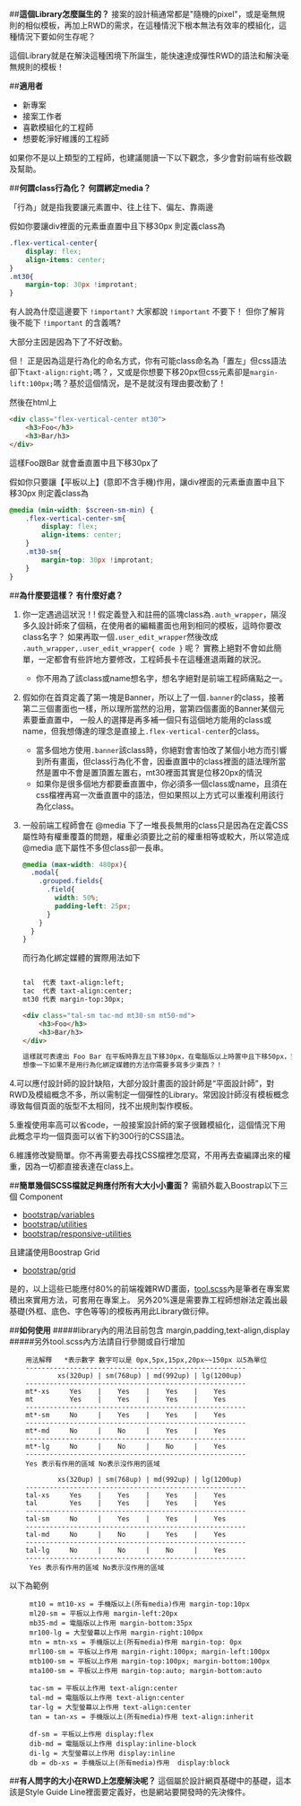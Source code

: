 ##**這個Library怎麼誕生的？**
接案的設計稿通常都是"隨機的pixel"，或是毫無規則的相似模板，再加上RWD的需求，在這種情況下根本無法有效率的模組化，這種情況下要如何生存呢？

這個Library就是在解決這種困境下所誕生，能快速達成彈性RWD的語法和解決毫無規則的模板！

##**適用者**
* 新專案
* 接案工作者
* 喜歡模組化的工程師
* 想要乾淨好維護的工程師

如果你不是以上類型的工程師，也建議閱讀一下以下觀念，多少會對前端有些改觀及幫助。


##**何謂class行為化？ 何謂綁定media？**

「行為」就是指我要讓元素置中、往上往下、偏左、靠兩邊

假如你要讓div裡面的元素垂直置中且下移30px 則定義class為
```scss
.flex-vertical-center{
    display: flex;
    align-items: center;
}
.mt30{
    margin-top: 30px !improtant;
}
```
有人說為什麼這邊要下 `!important?` 大家都說 `!important` 不要下！
但你了解背後不能下 `!important` 的含義嗎? 

大部分主因是因為下了不好改動。

但！ 正是因為這是行為化的命名方式，你有可能class命名為「置左」但css語法卻下`taxt-align:right;`嗎？，又或是你想要下移20px但css元素卻是`margin-lift:100px;`嗎？基於這個情況，是不是就沒有理由要改動了！



然後在html上
```html
<div class="flex-vertical-center mt30">
    <h3>Foo</h3>
    <h3>Bar/h3>
</div>
```
這樣Foo跟Bar 就會垂直置中且下移30px了


假如你只要讓【平板以上】(意即不含手機)作用，讓div裡面的元素垂直置中且下移30px 則定義class為
```scss
@media (min-width: $screen-sm-min) {
    .flex-vertical-center-sm{
        display: flex;
        align-items: center;
    }
    .mt30-sm{
        margin-top: 30px !improtant;
    }
}
```
##**為什麼要這樣？ 有什麼好處？**

1. 你一定遇過這狀況！! 假定義登入和註冊的區塊class為`.auth_wrapper`，隔沒多久設計師來了個稿，在使用者的編輯畫面也用到相同的模板，這時你要改class名字？
如果再取一個`.user_edit_wrapper`然後改成 `.auth_wrapper,.user_edit_wrapper{ code }` 呢？
實務上絕對不會如此簡單，一定都會有些許地方要修改，工程師長卡在這種進退兩難的狀況。

    * 你不用為了該class或name想名字，想名字絕對是前端工程師痛點之一。

2. 假如你在首頁定義了第一塊是Banner，所以上了一個`.banner`的class，接著第二三個畫面也一樣，所以理所當然的沿用，當第四個畫面的Banner某個元素要垂直置中，
一般人的選擇是再多補一個只有這個地方能用的class或name，但我想傳達的理念是直接上`.flex-vertical-center`的class。

    * 當多個地方使用`.banner`該class時，你絕對會害怕改了某個小地方而引響到所有畫面，但class行為化不會，因垂直置中的class裡面的語法理所當然是置中不會是置頂置左置右，mt30裡面其實是位移20px的情況
    * 如果你是很多個地方都要垂直置中，你必須多一個class或name，且須在css檔裡再寫一次垂直置中的語法，但如果照以上方式可以重複利用該行為化class。

3. 一般前端工程師會在 @media 下了一堆長長無用的class只是因為在定義CSS屬性時有權重覆蓋的問題，權重必須要比之前的權重相等或較大，所以常造成 @media 底下屬性不多但class卻一長串。
    ```scss
    @media (max-width: 480px){
      .modal{
        .grouped.fields{
          .field{
            width: 50%;
            padding-left: 25px;
          }
        }
      }
    }
    ```
    而行為化綁定媒體的實際用法如下    
    ```html
    
    tal  代表 taxt-align:left;
    tac  代表 taxt-align:center;
    mt30 代表 margin-top:30px;
    
    <div class="tal-sm tac-md mt30-sm mt50-md">
        <h3>Foo</h3>
        <h3>Bar/h3>
    </div>
    
    這樣就可表達出 Foo Bar 在平板時靠左且下移30px，在電腦版以上時置中且下移50px，完全不用再多寫任何CSS及class  
    想像一下如果不是用行為化綁定媒體的方法你需要多寫多少東西？！
    ```

4.可以應付設計師的設計缺陷，大部分設計畫面的設計師是“平面設計師”，對RWD及模組概念不多，所以需制定一個彈性的Library。常因設計師沒有模板概念導致每個頁面的版型不太相同，找不出規則製作模板。

5.重複使用率高可以省code，一般接案設計師的案子很難模組化，這個情況下用此概念平均一個頁面可以省下約300行的CSS語法。

6.維護修改變簡單。你不再需要去尋找CSS檔裡怎麼寫，不用再去查編譯出來的權重，因為一切都直接表達在class上。

##**簡單幾個SCSS檔就足夠應付所有大大小小畫面？**
需額外載入Boostrap以下三個 Component
* [bootstrap/variables](https://github.com/twbs/bootstrap/blob/v4-dev/scss/_variables.scss)
* [bootstrap/utilities](https://github.com/twbs/bootstrap/tree/v4-dev/scss/utilities)
* [bootstrap/responsive-utilities](http://getbootstrap.com/css/#responsive-utilities)

且建議使用Boostrap Grid
* [bootstrap/grid](https://github.com/twbs/bootstrap/blob/v4-dev/scss/bootstrap-grid.scss)

是的，以上這些已能應付80%的前端複雜RWD畫面，[tool.scss](https://github.com/lustan3216/Behavior-Bind-Media/blob/master/tool.scss)內是筆者在專案累積出來實用方法，可套用在專案上。
另外20%還是需要靠工程師想辦法定義出最基礎(外框、底色、字色等等)的模板再用此Library做衍伸。


##**如何使用**
#####library內的用法目前包含 margin,padding,text-align,display
#####另外tool.scss內方法請自行參閱或自行增加
```
    用法解釋   *表示數字 數字可以是 0px,5px,15px,20px~~150px 以5為單位
    -------------------------------------------------------
            xs(320up) | sm(768up) | md(992up) | lg(1200up)
    -------------------------------------------------------
    mt*-xs     Yes    |    Yes    |    Yes    |    Yes
    mt         Yes    |    Yes    |    Yes    |    Yes
    -------------------------------------------------------
    mt*-sm     No     |    Yes    |    Yes    |    Yes
    -------------------------------------------------------
    mt*-md     No     |    No     |    Yes    |    Yes
    -------------------------------------------------------
    mt*-lg     No     |    No     |    No     |    Yes
    -------------------------------------------------------
    Yes 表示有作用的區域 No表示沒作用的區域
    
            xs(320up) | sm(768up) | md(992up) | lg(1200up)
    -------------------------------------------------------
    tal-xs     Yes    |    Yes    |    Yes    |    Yes
    tal        Yes    |    Yes    |    Yes    |    Yes
    -------------------------------------------------------
    tal-sm     No     |    Yes    |    Yes    |    Yes
    -------------------------------------------------------
    tal-md     No     |    No     |    Yes    |    Yes
    -------------------------------------------------------
    tal-lg     No     |    No     |    No     |    Yes
    -------------------------------------------------------    
     Yes 表示有作用的區域 No表示沒作用的區域
``` 

以下為範例 
``` 
     mt10 = mt10-xs = 手機版以上(所有media)作用 margin-top:10px 
     ml20-sm = 平板以上作用 margin-left:20px
     mb35-md = 電腦版以上作用 margin-bottom:35px
     mr100-lg = 大型螢幕以上作用 margin-right:100px
     mtn = mtn-xs = 手機版以上(所有media)作用 margin-top: 0px
     mrl100-sm = 平板以上作用 margin-right:100px; margin-left:100px
     mtb100-sm = 平板以上作用 margin-top:100px; margin-bottom:100px
     mta100-sm = 平板以上作用 margin-top:auto; margin-bottom:auto
``` 
``` 
     tac-sm = 平板以上作用 text-align:center
     tal-md = 電腦版以上作用 text-align:center
     tar-lg = 大型螢幕以上作用 text-align:center
     tan = tan-xs = 手機版以上(所有media)作用 text-align:inherit
``` 
``` 
     df-sm = 平板以上作用 display:flex
     dib-md = 電腦版以上作用 display:inline-block
     di-lg = 大型螢幕以上作用 display:inline
     db = db-xs = 手機版以上(所有media)作用  display:block
```      

##**有人問字的大小在RWD上怎麼解決呢？**
這個屬於設計網頁基礎中的基礎，這本該是Style Guide Line裡面要定義好，也是網站要開發時的先決條件。
